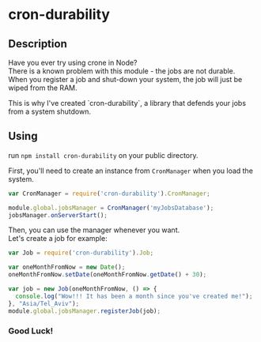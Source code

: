 # cron-durability
## Description
<p>
  Have you ever try using crone in Node?<br />
  There is a known problem with this module - the jobs are not durable.<br />
  When you register a job and shut-down your system, the job will just be wiped from the RAM.
</p>
<p>
  This is why I've created `cron-durability`, a library that defends your jobs from a system shutdown.
</p>

## Using
run `npm install cron-durability` on your public directory.

First, you'll need to create an instance from `CronManager` when you load the system.
```javascript
var CronManager = require('cron-durability').CronManager;

module.global.jobsManager = CronManager('myJobsDatabase');
jobsManager.onServerStart();
```

Then, you can use the manager whenever you want.<br />
Let's create a job for example:

```javascript
var Job = require('cron-durability').Job;

var oneMonthFromNow = new Date();
oneMonthFromNow.setDate(oneMonthFromNow.getDate() + 30);

var job = new Job(oneMonthFromNow, () => {
  console.log("Wow!!! It has been a month since you've created me!");
}, "Asia/Tel_Aviv");
module.global.jobsManager.registerJob(job);
```

### Good Luck!
